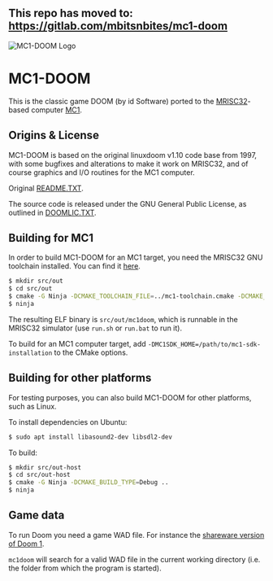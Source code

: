 ## This repo has moved to: https://gitlab.com/mbitsnbites/mc1-doom

![MC1-DOOM Logo](logo/mc1-doom-logo.png)

# MC1-DOOM

This is the classic game DOOM (by id Software) ported to the
[MRISC32](https://mrisc32.bitsnbites.eu/)-based computer
[MC1](https://github.com/mrisc32/mc1).

## Origins & License

MC1-DOOM is based on the original linuxdoom v1.10 code base from 1997, with
some bugfixes and alterations to make it work on MRISC32, and of course
graphics and I/O routines for the MC1 computer.

Original [README.TXT](iddoc/README.TXT).

The source code is released under the GNU General Public License, as
outlined in [DOOMLIC.TXT](iddoc/DOOMLIC.TXT).

## Building for MC1

In order to build MC1-DOOM for an MC1 target, you need the MRISC32 GNU
toolchain installed. You can find it [here](https://github.com/mrisc32/mrisc32-gnu-toolchain).

```bash
$ mkdir src/out
$ cd src/out
$ cmake -G Ninja -DCMAKE_TOOLCHAIN_FILE=../mc1-toolchain.cmake -DCMAKE_BUILD_TYPE=Release ..
$ ninja
```

The resulting ELF binary is `src/out/mc1doom`, which is runnable in the MRISC32 simulator (use `run.sh` or `run.bat` to run it).

To build for an MC1 computer target, add `-DMC1SDK_HOME=/path/to/mc1-sdk-installation` to the CMake options.

## Building for other platforms

For testing purposes, you can also build MC1-DOOM for other platforms,
such as Linux.

To install dependencies on Ubuntu:

```bash
$ sudo apt install libasound2-dev libsdl2-dev
```

To build:

```bash
$ mkdir src/out-host
$ cd src/out-host
$ cmake -G Ninja -DCMAKE_BUILD_TYPE=Debug ..
$ ninja
```

## Game data

To run Doom you need a game WAD file. For instance the
[shareware version of Doom 1](https://doomwiki.org/wiki/DOOM1.WAD).

`mc1doom` will search for a valid WAD file in the current working directory
(i.e. the folder from which the program is started).
